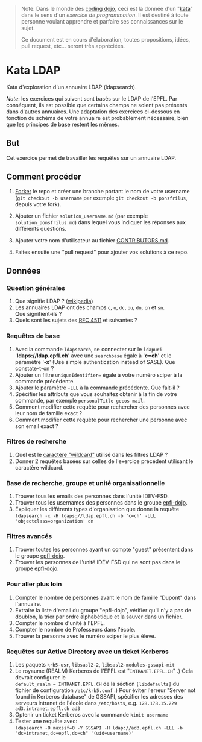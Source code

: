 > Note: Dans le monde des <a href="https://fr.wikipedia.org/wiki/Coding_dojo">coding dojo</a>,
> ceci est la donnée d'un "<a href="https://fr.wikipedia.org/wiki/Coding_dojo#Kata">kata</a>"
> dans le sens d'un _exercice de programmation_. Il est destiné à toute personne 
> voulant apprendre et parfaire ses connaissances sur le sujet.
>
> Ce document est en cours d'élaboration, toutes propositions, idées, pull request, 
> etc... seront très appréciées.


# Kata LDAP
Kata d'exploration d'un annuaire LDAP (ldapsearch).

_Note_: les exercices qui suivent sont basés sur le LDAP de l'EPFL. Par
conséquent, ils est possible que certains champs ne soient pas présents dans
d'autres annuaires. Une adaptation des exercices ci-dessous en fonction du
schéma de votre annuaire est probablement nécessaire, bien que les principes de 
base restent les mêmes.

## But
Cet exercice permet de travailler les requêtes sur un annuaire LDAP.

## Comment procéder
1. [Forker](https://github.com/ponsfrilus/kata-ldap/#fork-destination-box) le repo
et créer une branche portant le nom de votre username (`git checkout -b
username` par exemple `git checkout -b ponsfrilus`, depuis votre fork). 

1. Ajouter un fichier `solution_username.md` (par exemple
`solution_ponsfrilus.md`) dans  lequel vous indiquer les réponses aux différents
questions. 

1. Ajouter votre nom d'utilisateur au fichier [CONTRIBUTORS.md](./CONTRIBUTORS.md).

1. Faites ensuite une "pull request" pour ajouter vos solutions à ce repo.

## Données

### Question générales
1. Que signifie LDAP ? ([wikipedia](https://fr.wikipedia.org/wiki/Lightweight_Directory_Access_Protocol))
1. Les annuaires LDAP ont des champs `c`, `o`, `dc`, `ou`, `dn`, `cn` et `sn`.  
   Que signifient-ils ?
1. Quels sont les sujets des [RFC 4511](https://tools.ietf.org/rfc/index) et suivantes ?

### Requêtes de base
1. Avec la commande `ldapsearch`, se connecter sur le `ldapuri`
   '**ldaps://ldap.epfl.ch**' avec une `searchbase` égale à '**c=ch**' et le
   paramètre '**-x**' (Use simple authentication instead of SASL). Que
   constate-t-on ?
1. Ajouter un filtre `uniqueIdentifier=` égale à votre numéro sciper à la
   commande précédente.
1. Ajouter le paramètre `-LLL` à la commande précédente. Que fait-il ?
1. Spécifier les attributs que vous souhaitez obtenir à la fin de votre
   commande, par exemple `personalTitle gecos mail`.
1. Comment modifier cette requête pour rechercher des personnes avec leur nom de
   famille exact ?
1. Comment modifier cette requête pour rechercher une personne avec son email
   exact ?

### Filtres de recherche
1. Quel est le [caractère
   "wildcard"](https://fr.wikipedia.org/wiki/M%C3%A9tacaract%C3%A8re) utilisé 
   dans les filtres LDAP ?
1. Donner 2 requêtes basées sur celles de l'exercice précédent utilisant le 
   caractère wildcard.

### Base de recherche, groupe et unité organisationnelle
1. Trouver tous les emails des personnes dans l'unité IDEV-FSD.
1. Trouver tous les usernames des personnes dans le groupe 
   [epfl-dojo](https://groups.epfl.ch/cgi-bin/groups/viewgroup?groupid=S13602).
1. Expliquer les différents types d'organisation que donne la requête 
   `ldapsearch -x -H ldaps://ldap.epfl.ch -b 'c=ch' -LLL 'objectclass=organization' dn`

### Filtres avancés
1. Trouver toutes les personnes ayant un compte "guest" présentent dans le 
   groupe [epfl-dojo](https://groups.epfl.ch/cgi-bin/groups/viewgroup?groupid=S13602).
1. Trouver les personnes de l'unité IDEV-FSD qui ne sont pas dans le 
   groupe [epfl-dojo](https://groups.epfl.ch/cgi-bin/groups/viewgroup?groupid=S13602).

### Pour aller plus loin
1. Compter le nombre de personnes avant le nom de famille "Dupont" dans l'annuaire.
1. Extraire la liste d'email du groupe "epfl-dojo", vérifier qu'il n'y a pas de 
   doublon, la trier par ordre alphabétique et la sauver dans un fichier.
1. Compter le nombre d'unité à l'EPFL.
1. Compter le nombre de Professeurs dans l'école.
1. Trouver la personne avec le numéro sciper le plus élevé.

### Requêtes sur Active Directory avec un ticket Kerberos
1. Les paquets `krb5-usr`, `libsasl2-2`, `libsasl2-modules-gssapi-mit`
2. Le royaume (REALM) Kerberos de l'EPFL est "`INTRANET.EPFL.CH`"
.) Cela devrait configurer le   
   `default_realm = INTRANET.EPFL.CH`
   de la séction `[libdefaults]` du fichier de configuration `/etc/krb5.conf`
.) Pour éviter l'erreur "Server not found in Kerberos database" de GSSAPI, spécifier les adresses des serveurs intranet de l'école dans `/etc/hosts`, e.g.
  `128.178.15.229 ad3.intranet.epfl.ch ad3`
5. Optenir un ticket Kerberos avec la commande `kinit username`
6. Tester une requête avec:  
   `ldapsearch -O maxssf=0 -Y GSSAPI -H ldap://ad3.epfl.ch -LLL -b "dc=intranet,dc=epfl,dc=ch" '(uid=username)'`
